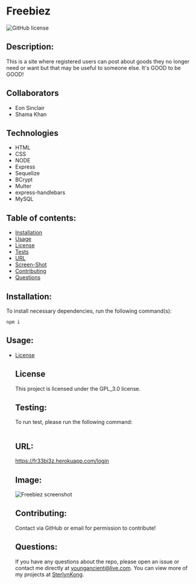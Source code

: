 # Freebiez
  ![GitHub license](https://img.shields.io/badge/license-GPL_3.0-blue.svg)

  ## Description:
  This is a site where registered users can post about goods they no longer need or want but that may be useful to someone else. It's GOOD to be GOOD!

  ## Collaborators
  - Eon Sinclair
  - Shama Khan

  ## Technologies
  - HTML
  - CSS
  - NODE
  - Express
  - Sequelize
  - BCrypt
  - Multer
  - express-handlebars
  - MySQL



  ## Table of contents:
  * [Installation](#installation)
  * [Usage](#usage)
  * [License](#license)
  * [Tests](#testing)
  * [URL](#url)
  * [Screen-Shot](#image)
  * [Contributing](#contributing)
  * [Questions](#questions)



  ## Installation:
  To install necessary dependencies, run the following command(s):

  ```
  npm i
  ```


  ## Usage:
  
* [License](#license)



  ## License
  This project is licensed under the GPL_3.0 license.


  ## Testing:
  To run test, please run the following command:

  ```
  
  ```


  ## URL:
  https://fr33bi3z.herokuapp.com/login


  ## Image:
  ![Freebiez screenshot](/images/freebiez_ss.png "Freebiez screenshot")


  ## Contributing:
  Contact via GitHub or email for permission to contribute!


  ## Questions:
  If you have any questions about the repo, please open an issue or contact me directly at youngancient@live.com. You can view more of my projects at [SterlynKong](https://github.com/SterlynKong).
